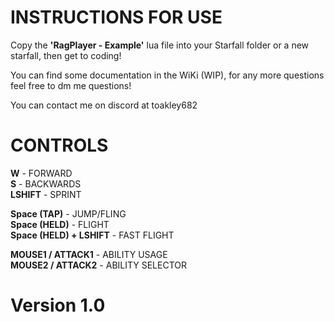 # INSTRUCTIONS FOR USE

Copy the **'RagPlayer - Example'** lua file into your Starfall folder or a new starfall, then get to coding!

You can find some documentation in the WiKi (WIP), for any more questions feel free to dm me questions!

You can contact me on discord at toakley682

# CONTROLS

**W** - FORWARD <br/>
**S** - BACKWARDS <br/>
**LSHIFT** - SPRINT <br/>

**Space (TAP)** - JUMP/FLING <br/>
**Space (HELD)** - FLIGHT <br/>
**Space (HELD) + LSHIFT** - FAST FLIGHT <br/>

**MOUSE1 / ATTACK1** - ABILITY USAGE <br/>
**MOUSE2 / ATTACK2** - ABILITY SELECTOR <br/>

# Version 1.0
